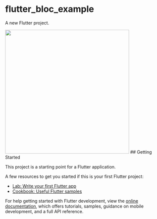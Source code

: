 # flutter_bloc_example

A new Flutter project.


<img src="https://github.com/Mirzaazmath/flutter_boc_Overview/blob/main/assets/Simulator%20Screen%20Recording%20-%20iPhone%20SE%20(3rd%20generation)%20-%202023-04-08%20at%2012.16.26.gif" height ="400">
## Getting Started

This project is a starting point for a Flutter application.

A few resources to get you started if this is your first Flutter project:

- [Lab: Write your first Flutter app](https://docs.flutter.dev/get-started/codelab)
- [Cookbook: Useful Flutter samples](https://docs.flutter.dev/cookbook)

For help getting started with Flutter development, view the
[online documentation](https://docs.flutter.dev/), which offers tutorials,
samples, guidance on mobile development, and a full API reference.
